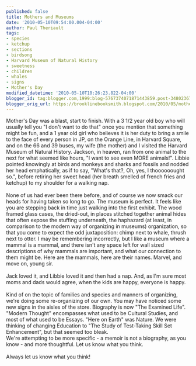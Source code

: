 ```yaml
---
published: false
title: Mothers and Museums
date: '2010-05-10T09:54:00.004-04:00'
author: Paul Theriault
tags:
- species
- ketchup
- sections
- birdsong
- Harvard Museum of Natural History
- sweetness
- children
- whales
- signs
- Mother's Day
modified_datetime: '2010-05-10T10:26:23.822-04:00'
blogger_id: tag:blogger.com,1999:blog-5767374071871443859.post-3480236723825114358
blogger_orig_url: https://brooklinebooksmith.blogspot.com/2010/05/mothers-day-was-blast-start-to-finish.html
---
```


Mother's Day was a blast, start to finish. With a 3 1/2 year old boy who will usually tell you "I don't want to do that" once you mention that something might be fun, and a 1 year old girl who believes it is her duty to bring a smile to the face of every person in JP, on the Orange Line, in Harvard Square, and on the 66 and 39 buses, my wife (the mother) and I visited the Harvard Museum of Natural History. Jackson, in heaven, ran from one animal to the next for what seemed like hours, "I want to see even MORE animals!". Libbie pointed knowingly at birds and monkeys and sharks and fossils and nodded her head emphatically, as if to say, "What's that?, Oh, yes, I thoooooought so.", before retiring her sweet head (her breath smelled of french fries and ketchup) to my shoulder for a walking nap.<br /><br />None of us had ever been there before, and of course we now smack our heads for having taken so long to go. The museum is perfect. It feels like you are stepping back in time just walking into the first exhibit. The wood framed glass cases, the dried-out, in places stitched together animal hides that often expose the stuffing underneath, the haphazard (at least, in comparison to the modern way of organizing in museums) organization, so that you come to expect the odd juxtaposition: chimp next to whale, thrush next to otter. I may be remembering incorrectly, but I like a museum where a mammal is a mammal, and there isn't any space left for wall sized descriptions of why mammals are important, and what our connection to them might be. Here are the mammals, here are their names. Marvel, and move on, young sir.<br /><br />Jack loved it, and Libbie loved it and then had a nap. And, as I'm sure most moms and dads would agree, when the kids are happy, everyone is happy.<br /><br />Kind of on the topic of families and species and manners of organizing, we're doing some re-organizing of our own. You may have noticed some new signs in the aisles of the store. Biography is now "The Examined Life". "Modern Thought" encompasses what used to be Cultural Studies, and most of what used to be Essays. "Here on Earth" was Nature. We were thinking of changing Education to "The Study of Test-Taking Skill Set Enhancement", but that seemed too bleak. <br />We're attempting to be more specific - a memoir is not a biography, as you know - and more thoughtful. Let us know what you think. <br /><br />Always let us know what you think!